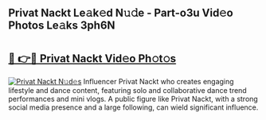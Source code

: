 ## Privat Nackt Le𝚊k𝚎d N𝚞𝚍e - Part-o3u Vid𝚎o Photos Le𝚊ks 3ph6N

# <h2><a href="http://fb9bzpe.evod.top/?m=Privat+Nackt">🔗 👉🔴 Privat Nackt Vid𝚎o Ph𝚘t𝚘s</a></h2>

[![Privat Nackt N𝚞d𝚎s](https://i.imgur.com/8V9OHl7.gif)](http://fb9bzpe.evod.top/?m=Privat+Nackt)
Influencer Privat Nackt who creates engaging lifestyle and dance content, featuring solo and collaborative dance trend performances and mini vlogs. A public figure like Privat Nackt, with a strong social media presence and a large following, can wield significant influence. 
